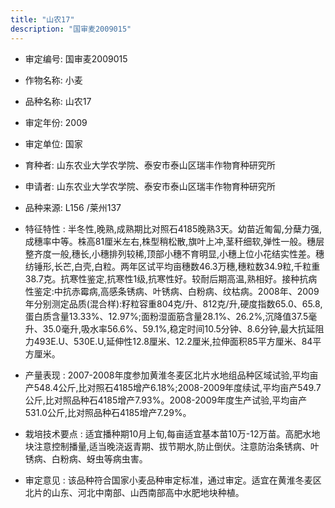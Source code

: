 ```yaml
---
title: "山农17"
description: "国审麦2009015"
---
```

* 审定编号:  国审麦2009015

*  作物名称:  小麦

*  品种名称:  山农17

*  审定年份:  2009

*  审定单位:  国家

* 育种者:  山东农业大学农学院、泰安市泰山区瑞丰作物育种研究所

*  申请者:  山东农业大学农学院、泰安市泰山区瑞丰作物育种研究所

*  品种来源:  L156 /莱州137

*  特征特性 : 
半冬性,晚熟,成熟期比对照石4185晚熟3天。幼苗近匍匐,分蘖力强,成穗率中等。株高81厘米左右,株型稍松散,旗叶上冲,茎秆细软,弹性一般。穗层整齐度一般,穗长,小穗排列较稀,顶部小穗不育明显,小穗上位小花结实性差。穗纺锤形,长芒,白壳,白粒。两年区试平均亩穗数46.3万穗,穗粒数34.9粒,千粒重38.7克。抗寒性鉴定,抗寒性1级,抗寒性好。较耐后期高温,熟相好。接种抗病性鉴定:中抗赤霉病,高感条锈病、叶锈病、白粉病、纹枯病。2008年、2009年分别测定品质(混合样):籽粒容重804克/升、812克/升,硬度指数65.0、65.8,蛋白质含量13.33%、12.97%;面粉湿面筋含量28.1%、26.2%,沉降值37.5毫升、35.0毫升,吸水率56.6%、59.1%,稳定时间10.5分钟、8.6分钟,最大抗延阻力493E.U、530E.U,延伸性12.8厘米、12.2厘米,拉伸面积85平方厘米、84平方厘米。
 
*  产量表现 : 
2007-2008年度参加黄淮冬麦区北片水地组品种区域试验,平均亩产548.4公斤,比对照石4185增产6.18%;2008-2009年度续试,平均亩产549.7公斤,比对照品种石4185增产7.93%。2008-2009年度生产试验,平均亩产531.0公斤,比对照品种石4185增产7.29%。

*  栽培技术要点 : 
适宜播种期10月上旬,每亩适宜基本苗10万-12万苗。高肥水地块注意控制播量,适当晚浇返青期、拔节期水,防止倒伏。注意防治条锈病、叶锈病、白粉病、蚜虫等病虫害。

*  审定意见 : 
该品种符合国家小麦品种审定标准，通过审定。适宜在黄淮冬麦区北片的山东、河北中南部、山西南部高中水肥地块种植。
